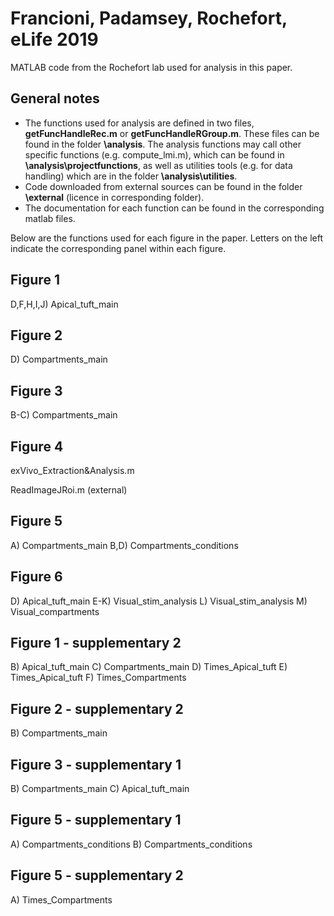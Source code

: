 # Francioni, Padamsey, Rochefort, eLife 2019
MATLAB code from the Rochefort lab used for analysis in this paper.

## General notes
- The functions used for analysis are defined in two files, **getFuncHandleRec.m** or **getFuncHandleRGroup.m**. 
These files can be found in the folder **\analysis**.
The analysis functions may call other specific functions (e.g. compute_lmi.m), which can be found in **\analysis\projectfunctions**, 
as well as utilities tools (e.g. for data handling) which are in the folder **\analysis\utilities**.
- Code downloaded from external sources can be found in the folder **\external** (licence in corresponding folder).
- The documentation for each function can be found in the corresponding matlab files.

Below are the functions used for each figure in the paper. 
Letters on the left indicate the corresponding panel within each figure.

## Figure 1
   D,F,H,I,J) Apical_tuft_main 
   
## Figure 2
   D) Compartments_main
   
## Figure 3
   B-C) Compartments_main 
    
## Figure 4
   exVivo_Extraction&Analysis.m
   
   ReadImageJRoi.m (external)

## Figure 5
   A) Compartments_main 
   B,D) Compartments_conditions 
   
## Figure 6
   D) Apical_tuft_main 
   E-K) Visual_stim_analysis
   L) Visual_stim_analysis
   M) Visual_compartments 
    
## Figure 1 - supplementary 2
   B) Apical_tuft_main 
   C) Compartments_main 
   D) Times_Apical_tuft 
   E) Times_Apical_tuft 
   F) Times_Compartments 
    
## Figure 2 - supplementary 2
   B) Compartments_main
 
## Figure 3 - supplementary 1
   B) Compartments_main 
   C) Apical_tuft_main 

## Figure 5 - supplementary 1
   A) Compartments_conditions 
   B) Compartments_conditions 

## Figure 5 - supplementary 2
   A) Times_Compartments
